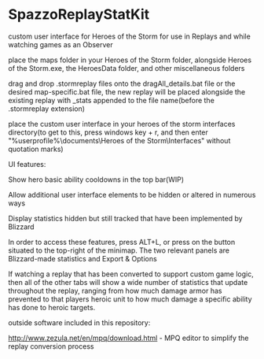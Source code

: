 # SpazzoReplayStatKit
custom user interface for Heroes of the Storm for use in Replays and while watching games as an Observer

place the maps folder in your Heroes of the Storm folder, alongside Heroes of the Storm.exe, the HeroesData folder, and other miscellaneous folders

drag and drop .stormreplay files onto the dragAll_details.bat file or the desired map-specific.bat file, the new replay will be placed alongside the existing replay with _stats appended to the file name(before the .stormreplay extension)

place the custom user interface in your heroes of the storm interfaces directory(to get to this, press windows key + r, and then enter "%userprofile%\documents\Heroes of the Storm\Interfaces" without quotation marks)

UI features:

Show hero basic ability cooldowns in the top bar(WIP)

Allow additional user interface elements to be hidden or altered in numerous ways

Display statistics hidden but still tracked that have been implemented by Blizzard

In order to access these features, press ALT+L, or press on the button situated to the top-right of the minimap. The two relevant panels are Blizzard-made statistics and Export & Options

If watching a replay that has been converted to support custom game logic, then all of the other tabs will show a wide number of statistics that update throughout the replay, ranging from how much damage armor has prevented to that players heroic unit to how much damage a specific ability has done to heroic targets.

outside software included in this repository:

http://www.zezula.net/en/mpq/download.html - MPQ editor to simplify the replay conversion process